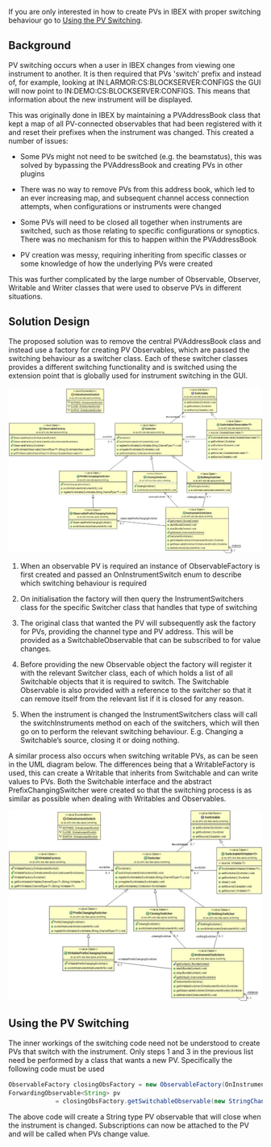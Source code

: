 If you are only interested in how to create PVs in IBEX with proper switching behaviour go to [Using the PV Switching](#UsingPvSwitching).

## Background ##

PV switching occurs when a user in IBEX changes from viewing one instrument to another. It is then required that PVs 'switch' prefix and instead of, for example, looking at IN:LARMOR:CS:BLOCKSERVER:CONFIGS the GUI will now point to IN:DEMO:CS:BLOCKSERVER:CONFIGS. This means that information about the new instrument will be displayed.

This was originally done in IBEX by maintaining a PVAddressBook class that kept a map of all PV-connected observables that had been registered with it and reset their prefixes when the instrument was changed. This created a number of issues:

* Some PVs might not need to be switched (e.g. the beamstatus), this was solved by bypassing the PVAddressBook and creating PVs in other plugins

* There was no way to remove PVs from this address book, which led to an ever increasing map, and subsequent channel access connection attempts, when configurations or instruments were changed

* Some PVs will need to be closed all together when instruments are switched, such as those relating to specific configurations or synoptics. There was no mechanism for this to happen within the PVAddressBook

* PV creation was messy, requiring inheriting from specific classes or some knowledge of how the underlying PVs were created

This was further complicated by the large number of Observable, Observer, Writable and Writer classes that were used to observe PVs in different situations.

## Solution Design

The proposed solution was to remove the central PVAddressBook class and instead use a factory for creating PV Observables, which are passed the switching behaviour as a switcher class. Each of these switcher classes provides a different switching functionality and is switched using the extension point that is globally used for instrument switching in the GUI. 

![Switching](images/pv_switching/new_switching.jpg)
 
1. When an observable PV is required an instance of ObservableFactory is first created and passed an OnInstrumentSwitch enum to describe which switching behaviour is required

1. On initialisation the factory will then query the InstrumentSwitchers class for the specific Switcher class that handles that type of switching

1. The original class that wanted the PV will subsequently ask the factory for PVs, providing the channel type and PV address. This will be provided as a SwitchableObservable that can be subscribed to for value changes.

1. Before providing the new Observable object the factory will register it with the relevant Switcher class, each of which holds a list of all Switchable objects that it is required to switch. The Switchable Observable is also provided with a reference to the switcher so that it can remove itself from the relevant list if it is closed for any reason.

1. When the instrument is changed the InstrumentSwitchers class will call the switchInstruments method on each of the switchers, which will then go on to perform the relevant switching behaviour. E.g. Changing a Switchable’s source, closing it or doing nothing.

A similar process also occurs when switching writable PVs, as can be seen in the UML diagram below. The differences being that a WritableFactory is used, this can create a Writable that inherits from Switchable and can write values to PVs. Both the Switchable interface and the abstract PrefixChangingSwitcher were created so that the switching process is as similar as possible when dealing with Writables and Observables.

![Writables](images/pv_switching/new_switching_writables.jpg)

## Using the PV Switching<a name="UsingPvSwitching"></a>

The inner workings of the switching code need not be understood to create PVs that switch with the instrument. Only steps 1 and 3 in the previous list need be performed by a class that wants a new PV. Specifically the following code must be used
```java
ObservableFactory closingObsFactory = new ObservableFactory(OnInstrumentSwitch.CLOSE);
ForwardingObservable<String> pv 
             = closingObsFactory.getSwitchableObservable(new StringChannel(), “A_PV_ADDRESS”));
```
The above code will create a String type PV observable that will close when the instrument is changed. Subscriptions can now be attached to the PV and will be called when PVs change value.
